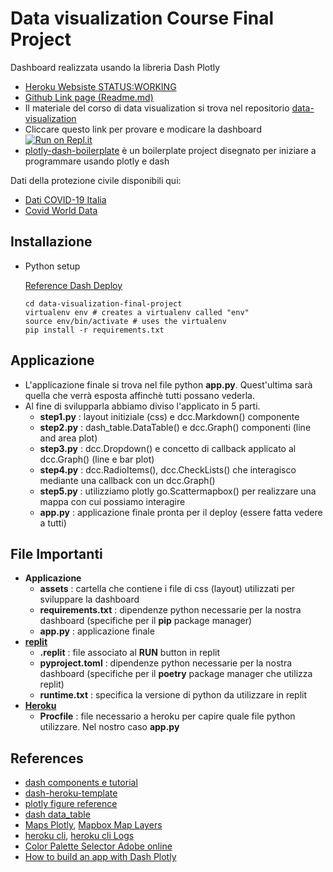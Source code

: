 # Data visualization Course Final Project

Dashboard realizzata usando la libreria Dash Plotly 
* [Heroku Websiste STATUS:WORKING](https://data-visualization-final-proje.herokuapp.com/)
* [Github Link page (Readme.md)](https://visiont3lab.github.io/data-visualization-final-project/)
* Il materiale del corso di data visualization si trova nel repositorio [data-visualization](https://github.com/visiont3lab/data-visualization)
* Cliccare questo link per provare e modicare la dashboard 
[![Run on Repl.it](https://repl.it/badge/github/visiont3lab/covid19-dash-plotly)](https://repl.it/github/visiont3lab/data-visualization-final-project)
* [plotly-dash-boilerplate](https://github.com/visiont3lab/plotly-dash-boilerplate) è un boilerplate project disegnato per iniziare a programmare usando plotly e dash


Dati della protezione civile disponibili qui:

* [Dati COVID-19 Italia](https://github.com/pcm-dpc/COVID-19)
* [Covid World Data](https://github.com/open-covid-19/data)

## Installazione

*   Python setup

    [Reference Dash Deploy](https://dash.plotly.com/deployment)
    
    ```
    cd data-visualization-final-project
    virtualenv env # creates a virtualenv called "env"
    source env/bin/activate # uses the virtualenv
    pip install -r requirements.txt
    ```

## Applicazione

* L'applicazione finale si trova nel file python **app.py**. Quest'ultima sarà quella che verrà esposta affinchè tutti possano vederla. 
* Al fine di svilupparla abbiamo diviso l'applicato in 5 parti.
    * **step1.py** : layout initiziale (css) e dcc.Markdown() componente 
    * **step2.py** : dash_table.DataTable() e dcc.Graph() componenti (line and area plot)
    * **step3.py** : dcc.Dropdown() e concetto di callback applicato al dcc.Graph() (line e bar plot)
    * **step4.py** : dcc.RadioItems(), dcc.CheckLists() che interagisco mediante una callback con un dcc.Graph()
    * **step5.py** : utilizziamo plotly go.Scattermapbox() per realizzare una mappa con cui possiamo interagire
    * **app.py** : applicazione finale pronta per il deploy (essere fatta vedere a tutti)
     
## File Importanti

* **Applicazione**
    * **assets** : cartella che contiene i file di css (layout) utilizzati per sviluppare la dashboard
    * **requirements.txt** : dipendenze python necessarie per la nostra dashboard (specifiche per il **pip** package manager)
    * **app.py** : applicazione finale 
* [**replit**](https://repl.it/)
    * **.replit** : file associato al **RUN** button in replit
    * **pyproject.toml** :  dipendenze python necessarie per la nostra dashboard (specifiche per il **poetry** package manager che utilizza replit)
    * **runtime.txt** : specifica la versione di python da utilizzare in replit
* [**Heroku**](https://www.heroku.com/)
    * **Procfile** : file necessario a heroku per capire quale file python utilizzare. Nel nostro caso **app.py**

## References

* [dash components e tutorial](https://dash.plotly.com/)
* [dash-heroku-template](https://github.com/plotly/dash-heroku-template)
* [plotly figure reference](https://plotly.com/python/reference/)
* [dash data_table](https://dash.plotly.com/datatable)
* [Maps Plotly](https://plotly.com/python/maps/), [Mapbox Map Layers](https://plotly.com/python/mapbox-layers/)
* [heroku cli](https://devcenter.heroku.com/articles/heroku-cli), [heroku cli Logs](https://devcenter.heroku.com/articles/logging#view-logs)
* [Color Palette Selector Adobe online ](https://coolors.co/1c5253-388659-00ce7f-33658a-86bbd8)
* [How to build an app with Dash Plotly](https://www.statworx.com/de/blog/how-to-build-a-dashboard-in-python-plotly-dash-step-by-step-tutorial/)
